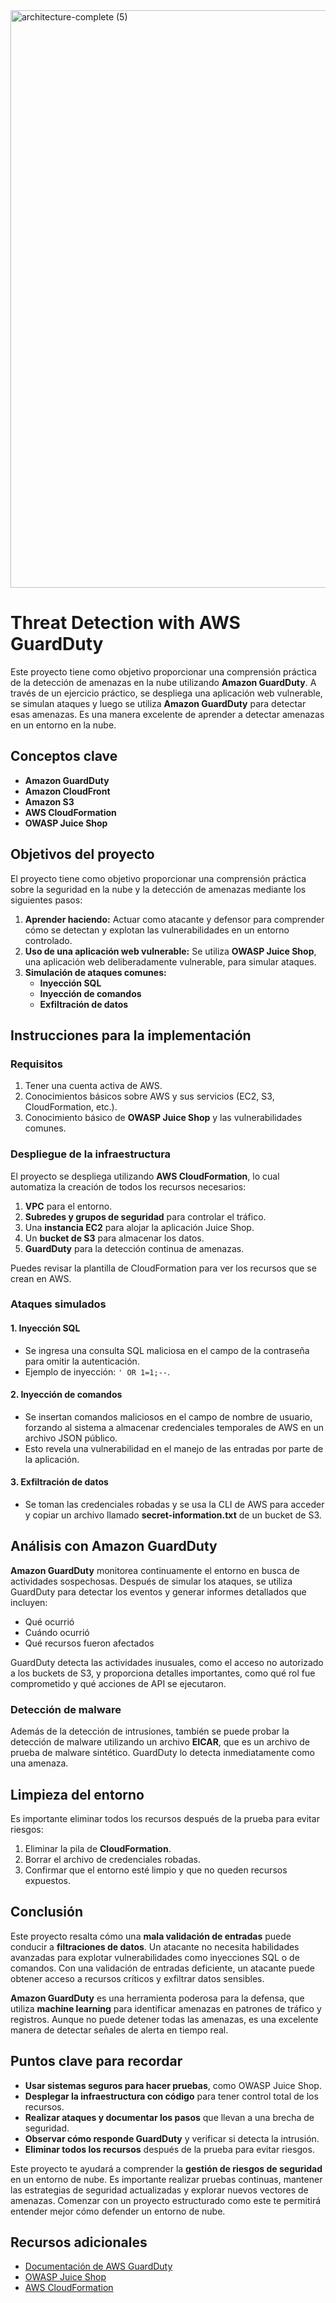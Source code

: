 
<img width="924" alt="architecture-complete (5)" src="https://github.com/user-attachments/assets/fb589ba6-0d48-45fb-bd2e-d8de638e62e6" />

# Threat Detection with AWS GuardDuty

Este proyecto tiene como objetivo proporcionar una comprensión práctica de la detección de amenazas en la nube utilizando **Amazon GuardDuty**. A través de un ejercicio práctico, se despliega una aplicación web vulnerable, se simulan ataques y luego se utiliza **Amazon GuardDuty** para detectar esas amenazas. Es una manera excelente de aprender a detectar amenazas en un entorno en la nube.

## Conceptos clave

- **Amazon GuardDuty**
- **Amazon CloudFront**
- **Amazon S3**
- **AWS CloudFormation**
- **OWASP Juice Shop**

## Objetivos del proyecto

El proyecto tiene como objetivo proporcionar una comprensión práctica sobre la seguridad en la nube y la detección de amenazas mediante los siguientes pasos:

1. **Aprender haciendo:** Actuar como atacante y defensor para comprender cómo se detectan y explotan las vulnerabilidades en un entorno controlado.
2. **Uso de una aplicación web vulnerable:** Se utiliza **OWASP Juice Shop**, una aplicación web deliberadamente vulnerable, para simular ataques.
3. **Simulación de ataques comunes:**
   - **Inyección SQL**
   - **Inyección de comandos**
   - **Exfiltración de datos**

## Instrucciones para la implementación

### Requisitos

1. Tener una cuenta activa de AWS.
2. Conocimientos básicos sobre AWS y sus servicios (EC2, S3, CloudFormation, etc.).
3. Conocimiento básico de **OWASP Juice Shop** y las vulnerabilidades comunes.

### Despliegue de la infraestructura

El proyecto se despliega utilizando **AWS CloudFormation**, lo cual automatiza la creación de todos los recursos necesarios:

1. **VPC** para el entorno.
2. **Subredes y grupos de seguridad** para controlar el tráfico.
3. Una **instancia EC2** para alojar la aplicación Juice Shop.
4. Un **bucket de S3** para almacenar los datos.
5. **GuardDuty** para la detección continua de amenazas.

Puedes revisar la plantilla de CloudFormation para ver los recursos que se crean en AWS.

### Ataques simulados

#### 1. **Inyección SQL**
- Se ingresa una consulta SQL maliciosa en el campo de la contraseña para omitir la autenticación.
- Ejemplo de inyección: `' OR 1=1;--`.

#### 2. **Inyección de comandos**
- Se insertan comandos maliciosos en el campo de nombre de usuario, forzando al sistema a almacenar credenciales temporales de AWS en un archivo JSON público.
- Esto revela una vulnerabilidad en el manejo de las entradas por parte de la aplicación.

#### 3. **Exfiltración de datos**
- Se toman las credenciales robadas y se usa la CLI de AWS para acceder y copiar un archivo llamado **secret-information.txt** de un bucket de S3.

## Análisis con Amazon GuardDuty

**Amazon GuardDuty** monitorea continuamente el entorno en busca de actividades sospechosas. Después de simular los ataques, se utiliza GuardDuty para detectar los eventos y generar informes detallados que incluyen:

- Qué ocurrió
- Cuándo ocurrió
- Qué recursos fueron afectados

GuardDuty detecta las actividades inusuales, como el acceso no autorizado a los buckets de S3, y proporciona detalles importantes, como qué rol fue comprometido y qué acciones de API se ejecutaron.

### Detección de malware

Además de la detección de intrusiones, también se puede probar la detección de malware utilizando un archivo **EICAR**, que es un archivo de prueba de malware sintético. GuardDuty lo detecta inmediatamente como una amenaza.

## Limpieza del entorno

Es importante eliminar todos los recursos después de la prueba para evitar riesgos:

1. Eliminar la pila de **CloudFormation**.
2. Borrar el archivo de credenciales robadas.
3. Confirmar que el entorno esté limpio y que no queden recursos expuestos.

## Conclusión

Este proyecto resalta cómo una **mala validación de entradas** puede conducir a **filtraciones de datos**. Un atacante no necesita habilidades avanzadas para explotar vulnerabilidades como inyecciones SQL o de comandos. Con una validación de entradas deficiente, un atacante puede obtener acceso a recursos críticos y exfiltrar datos sensibles.

**Amazon GuardDuty** es una herramienta poderosa para la defensa, que utiliza **machine learning** para identificar amenazas en patrones de tráfico y registros. Aunque no puede detener todas las amenazas, es una excelente manera de detectar señales de alerta en tiempo real.

## Puntos clave para recordar

- **Usar sistemas seguros para hacer pruebas**, como OWASP Juice Shop.
- **Desplegar la infraestructura con código** para tener control total de los recursos.
- **Realizar ataques y documentar los pasos** que llevan a una brecha de seguridad.
- **Observar cómo responde GuardDuty** y verificar si detecta la intrusión.
- **Eliminar todos los recursos** después de la prueba para evitar riesgos.

Este proyecto te ayudará a comprender la **gestión de riesgos de seguridad** en un entorno de nube. Es importante realizar pruebas continuas, mantener las estrategias de seguridad actualizadas y explorar nuevos vectores de amenazas. Comenzar con un proyecto estructurado como este te permitirá entender mejor cómo defender un entorno de nube.

## Recursos adicionales

- [Documentación de AWS GuardDuty](https://aws.amazon.com/guardduty/)
- [OWASP Juice Shop](https://owasp.org/www-project-juice-shop/)
- [AWS CloudFormation](https://aws.amazon.com/cloudformation/)
